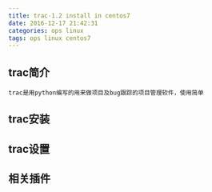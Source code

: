 ```yaml
---
title: trac-1.2 install in centos7
date: 2016-12-17 21:42:31
categories: ops linux
tags: ops linux centos7
---
```


## trac简介
	trac是用python编写的用来做项目及bug跟踪的项目管理软件，使用简单
## trac安装


## trac设置

## 相关插件
